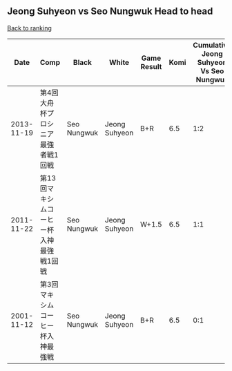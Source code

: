 ## Jeong Suhyeon vs Seo Nungwuk Head to head

[Back to ranking](../../index.md)




| **Date** | **Comp** | **Black** | **White** | **Game Result** | **Komi** | **Cumulative Jeong Suhyeon Vs Seo Nungwuk** | **Jeong Suhyeon Streak** | **Seo Nungwuk Streak** | 
| --- | --- | --- | --- | --- | --- | --- | --- | --- |
| 2013-11-19 | 第4回大舟杯プロシニア最強者戦1回戦 | Seo Nungwuk | Jeong Suhyeon | B+R | 6.5 | 1:2 | 0 | 1 | 
| 2011-11-22 | 第13回マキシムコーヒー杯入神最強戦1回戦 | Seo Nungwuk | Jeong Suhyeon | W+1.5 | 6.5 | 1:1 | 1 | 0 | 
| 2001-11-12 | 第3回マキシムコーヒー杯入神最強戦 | Seo Nungwuk | Jeong Suhyeon | B+R | 6.5 | 0:1 | 0 | 1 |




